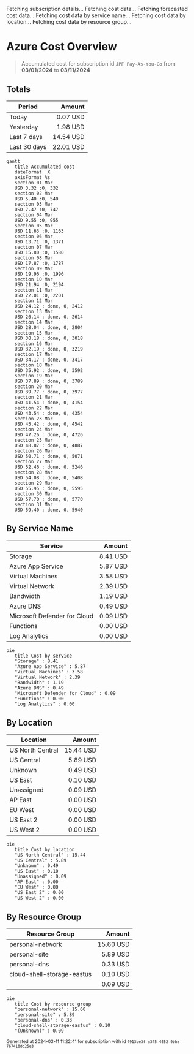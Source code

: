 Fetching subscription details...
Fetching cost data...
Fetching forecasted cost data...
Fetching cost data by service name...
Fetching cost data by location...
Fetching cost data by resource group...
# Azure Cost Overview

> Accumulated cost for subscription id `JPF Pay-As-You-Go` from **03/01/2024** to **03/11/2024**

## Totals

|Period|Amount|
|---|---:|
|Today|0.07 USD|
|Yesterday|1.98 USD|
|Last 7 days|14.54 USD|
|Last 30 days|22.01 USD|

```mermaid
gantt
   title Accumulated cost
   dateFormat  X
   axisFormat %s
   section 01 Mar
   USD 3.32 :0, 332
   section 02 Mar
   USD 5.40 :0, 540
   section 03 Mar
   USD 7.47 :0, 747
   section 04 Mar
   USD 9.55 :0, 955
   section 05 Mar
   USD 11.63 :0, 1163
   section 06 Mar
   USD 13.71 :0, 1371
   section 07 Mar
   USD 15.80 :0, 1580
   section 08 Mar
   USD 17.87 :0, 1787
   section 09 Mar
   USD 19.96 :0, 1996
   section 10 Mar
   USD 21.94 :0, 2194
   section 11 Mar
   USD 22.01 :0, 2201
   section 12 Mar
   USD 24.12 : done, 0, 2412
   section 13 Mar
   USD 26.14 : done, 0, 2614
   section 14 Mar
   USD 28.04 : done, 0, 2804
   section 15 Mar
   USD 30.18 : done, 0, 3018
   section 16 Mar
   USD 32.19 : done, 0, 3219
   section 17 Mar
   USD 34.17 : done, 0, 3417
   section 18 Mar
   USD 35.92 : done, 0, 3592
   section 19 Mar
   USD 37.89 : done, 0, 3789
   section 20 Mar
   USD 39.77 : done, 0, 3977
   section 21 Mar
   USD 41.54 : done, 0, 4154
   section 22 Mar
   USD 43.54 : done, 0, 4354
   section 23 Mar
   USD 45.42 : done, 0, 4542
   section 24 Mar
   USD 47.26 : done, 0, 4726
   section 25 Mar
   USD 48.87 : done, 0, 4887
   section 26 Mar
   USD 50.71 : done, 0, 5071
   section 27 Mar
   USD 52.46 : done, 0, 5246
   section 28 Mar
   USD 54.08 : done, 0, 5408
   section 29 Mar
   USD 55.95 : done, 0, 5595
   section 30 Mar
   USD 57.70 : done, 0, 5770
   section 31 Mar
   USD 59.40 : done, 0, 5940
```

## By Service Name

|Service|Amount|
|---|---:|
|Storage|8.41 USD|
|Azure App Service|5.87 USD|
|Virtual Machines|3.58 USD|
|Virtual Network|2.39 USD|
|Bandwidth|1.19 USD|
|Azure DNS|0.49 USD|
|Microsoft Defender for Cloud|0.09 USD|
|Functions|0.00 USD|
|Log Analytics|0.00 USD|

```mermaid
pie
   title Cost by service
   "Storage" : 8.41
   "Azure App Service" : 5.87
   "Virtual Machines" : 3.58
   "Virtual Network" : 2.39
   "Bandwidth" : 1.19
   "Azure DNS" : 0.49
   "Microsoft Defender for Cloud" : 0.09
   "Functions" : 0.00
   "Log Analytics" : 0.00
```

## By Location

|Location|Amount|
|---|---:|
|US North Central|15.44 USD|
|US Central|5.89 USD|
|Unknown|0.49 USD|
|US East|0.10 USD|
|Unassigned|0.09 USD|
|AP East|0.00 USD|
|EU West|0.00 USD|
|US East 2|0.00 USD|
|US West 2|0.00 USD|

```mermaid
pie
   title Cost by location
   "US North Central" : 15.44
   "US Central" : 5.89
   "Unknown" : 0.49
   "US East" : 0.10
   "Unassigned" : 0.09
   "AP East" : 0.00
   "EU West" : 0.00
   "US East 2" : 0.00
   "US West 2" : 0.00
```

## By Resource Group

|Resource Group|Amount|
|---|---:|
|personal-network|15.60 USD|
|personal-site|5.89 USD|
|personal-dns|0.33 USD|
|cloud-shell-storage-eastus|0.10 USD|
||0.09 USD|

```mermaid
pie
   title Cost by resource group
   "personal-network" : 15.60
   "personal-site" : 5.89
   "personal-dns" : 0.33
   "cloud-shell-storage-eastus" : 0.10
   "(Unknown)" : 0.09
```

<sup>Generated at 2024-03-11 11:22:41 for subscription with id `4913be3f-a345-4652-9bba-767418dd25e3`</sup>
